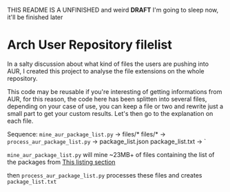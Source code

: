 THIS README IS A UNFINISHED and weird **DRAFT**
I'm going to sleep now, it'll be finished later


# Arch User Repository filelist

In a salty discussion about what kind of files the users are pushing into AUR, I created this
project to analyse the file extensions on the whole repository.

This code may be reusable if you're interesting of getting informations from AUR, for this reason,
the code here has been splitten into several files, depending on your case of use, you can keep
a file or two and rewrite just a small part to get your custom results. Let's then go to the explanation
on each file.


Sequence:
`mine_aur_package_list.py` -> files/*
files/* -> `process_aur_package_list.py` -> package_list.json
package_list.txt -> 
`



`mine_aur_package_list.py` will mine ~23MB+ of files containing the list of the packages
from [This listing section](https://aur.archlinux.org/packages/?O=0&PP=250)

then `process_aur_package_list.py` processes these files and creates `package_list.txt`

